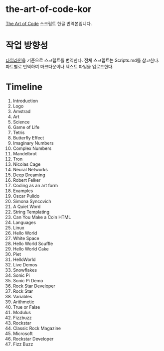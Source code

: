 # the-art-of-code-kor
[The Art of Code](https://youtu.be/6avJHaC3C2U?si=pqYEk2nPx_DFfxu8) 스크립트 한글 번역본입니다. 

# 작업 방향성
[타임라인](#Timeline)을 기준으로 스크립트를 번역한다. 전체 스크립트는 Scripts.md를 참고한다.
파트별로 번역하여 마크다운이나 텍스트 파일을 업로드한다. 

# Timeline

1. Introduction
2. Logo
3. Amstrad
4. Art
5. Science
6. Game of Life
7. Tetris
8. Butterfly Effect
9. Imaginary Numbers
10. Complex Numbers
11. Mandelbrot
12. Tron
13. Nicolas Cage
14. Neural Networks
15. Deep Dreaming
16. Robert Felker
17. Coding as an art form
18. Examples
19. Oscar Pulido
20. Simona Syncovich
21. A Quiet Word
22. String Templating
23. Can You Make a Coin HTML
24. Languages
25. Linux
26. Hello World
27. White Space 
28. Hello World Souffle
29. Hello World Cake
30. Piet
31. HelloWorld
32. Live Demos
33. Snowflakes
34. Sonic Pi 
35. Sonic Pi Demo
36. Rock Star Developer
37. Rock Star
38. Variables 
39. Arithmetic
40. True or False
41. Modulus
42. Fizzbuzz
43. Rockstar
44. Classic Rock Magazine
45. Microsoft
46. Rockstar Developer
47. Fizz Buzz

